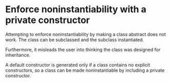 # Enforce noninstantiability with a private constructor

Attempting to enforce noninstantiability by making a class abstract does not work. The class can be subclassed and the subclass instantiated.

Furthermore, it misleads the user into thinking the class was designed for inheritance.

A default constructor is generated only if a class contains no explicit constructors, so a class can be made noninstantiable by including a private constructor.
